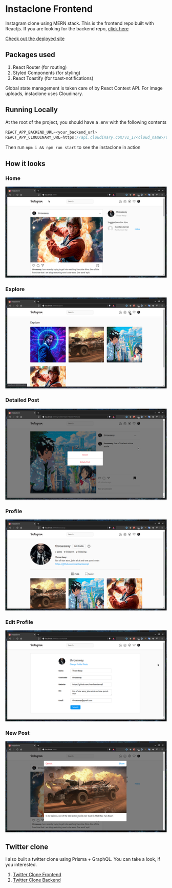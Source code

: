 # Instaclone Frontend

Instagram clone using MERN stack. This is the frontend repo built with Reactjs. If you are looking for the backend repo, [click here](https://github.com/manikandanraji/instaclone-backend)

[Check out the deployed site](https://instaclone2.netlify.app)

## Packages used
1. React Router (for routing)
2. Styled Components (for styling)
3. React Toastify (for toast-notifications)

Global state management is taken care of by React Context API. For image uploads, instaclone uses Cloudinary. 

## Running Locally

At the root of the project, you should have a .env with the following contents

```js
REACT_APP_BACKEND_URL=<your_backend_url>
REACT_APP_CLOUDINARY_URL=https://api.cloudinary.com/v1_1/<cloud_name>/upload
```

Then run <code>npm i && npm run start</code> to see the instaclone in action

## How it looks

### Home 
![Home](screenshots/home.png)

### Explore
![Explore](screenshots/explore.png)


### Detailed Post
![Detailed Post](screenshots/detailed_post.png)


### Profile
![Profile](screenshots/profile.png)

### Edit Profile
![Edit Profile](screenshots/edit_profile.png)

### New Post
![New Post](screenshots/newpost.png)

## Twitter clone
I also built a twitter clone using Prisma + GraphQL. You can take a look, if you interested.

1. [Twitter Clone Frontend](https://github.com/manikandanraji/twitter-clone-frontend)
2. [Twitter Clone Backend](https://github.com/manikandanraji/twitter-clone-backend)
